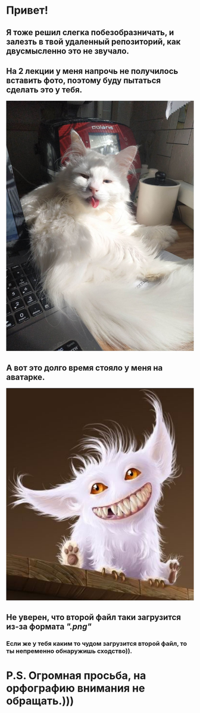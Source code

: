 # Привет!

## Я тоже решил слегка побезобразничать, и залезть в твой удаленный репозиторий, как двусмысленно это не звучало.

## На 2 лекции у меня напрочь не получилось вставить фото, поэтому буду пытаться сделать это у тебя.

![Знакомся, это мой кот Мартин.))](Kot_Martin.jpg)

## А вот это долго время стояло у меня на аватарке.
![Зато я белый и пушистый!](/Martin/%20I_am.png)

## Не уверен, что второй файл таки загрузится из-за формата *".png"*

### Если же у тебя каким то чудом загрузится второй файл, то ты непременно обнаружишь сходство)).

# P.S. Огромная просьба, на орфографию внимания не обращать.)))
